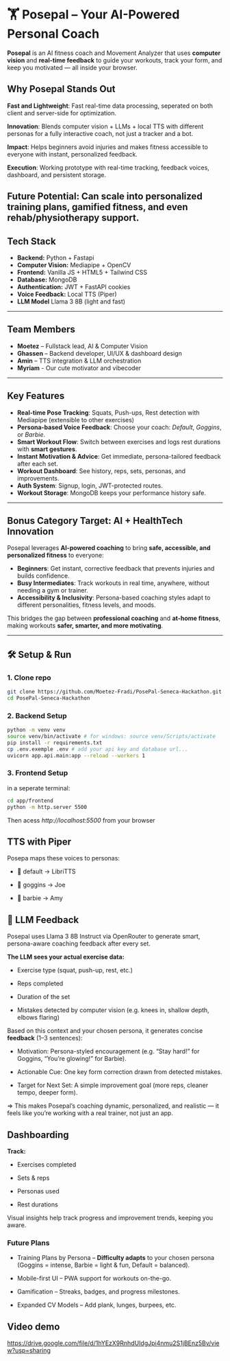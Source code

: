 # 🏋️ Posepal – Your AI-Powered Personal Coach  

**Posepal** is an AI fitness coach and Movement Analyzer that uses **computer vision** and **real-time feedback** to guide your workouts, track your form, and keep you motivated — all inside your browser.  

## Why Posepal Stands Out

**Fast and Lightweight**: Fast real-time data processing, seperated on both client and server-side for optimization.

**Innovation**: Blends computer vision + LLMs + local TTS with different personas for a fully interactive coach, not just a tracker and a bot.

**Impact**: Helps beginners avoid injuries and makes fitness accessible to everyone with instant, personalized feedback.

**Execution**: Working prototype with real-time tracking, feedback voices, dashboard, and persistent storage.

**Future Potential**: Can scale into personalized training plans, gamified fitness, and even rehab/physiotherapy support.
---

## Tech Stack
- **Backend:** Python + Fastapi
- **Computer Vision:** Mediapipe + OpenCV  
- **Frontend:** Vanilla JS + HTML5 + Tailwind CSS
- **Database:** MongoDB
- **Authentication:** JWT + FastAPI cookies  
- **Voice Feedback:** Local TTS (Piper)
- **LLM Model** Llama 3 8B (light and fast)

---

## Team Members
-  **Moetez** – Fullstack lead, AI & Computer Vision
-  **Ghassen** – Backend developer, UI/UX & dashboard design 
-  **Amin** – TTS integration & LLM orchestration
-  **Myriam** - Our cute motivator and vibecoder

---

## Key Features
-  **Real-time Pose Tracking**: Squats, Push-ups, Rest detection with Mediapipe (extensible to other exercises)  
-  **Persona-based Voice Feedback**: Choose your coach: *Default*, *Goggins*, or *Barbie*.  
-  **Smart Workout Flow**: Switch between exercises and logs rest durations with **smart gestures**.
-  **Instant Motivation & Advice**: Get immediate, persona-tailored feedback after each set.
-  **Workout Dashboard**: See history, reps, sets, personas, and improvements.
-  **Auth System**: Signup, login, JWT-protected routes.  
-  **Workout Storage**: MongoDB keeps your performance history safe.

---
## Bonus Category Target: AI + HealthTech Innovation  

Posepal leverages **AI-powered coaching** to bring **safe, accessible, and personalized fitness** to everyone:  

-  **Beginners**: Get instant, corrective feedback that prevents injuries and builds confidence.  
-  **Busy Intermediates**: Track workouts in real time, anywhere, without needing a gym or trainer.  
-  **Accessibility & Inclusivity**: Persona-based coaching styles adapt to different personalities, fitness levels, and moods.  

This bridges the gap between **professional coaching** and **at-home fitness**, making workouts **safer, smarter, and more motivating**.  


---

## 🛠️ Setup & Run  

### 1. Clone repo
```bash
git clone https://github.com/Moetez-Fradi/PosePal-Seneca-Hackathon.git
cd PosePal-Seneca-Hackathon
```

### 2. Backend Setup

```bash
python -m venv venv
source venv/bin/activate # for windows: source venv/Scripts/activate 
pip install -r requirements.txt
cp .env.exemple .env # add your api key and database url...
uvicorn app.api.main:app --reload --workers 1
```

### 3. Frontend Setup
in a seperate terminal:

```bash
cd app/frontend
python -m http.server 5500
```

Then acess *http://localhost:5500* from your browser

## TTS with Piper

Posepa maps these voices to personas:

- 🎤 default -> LibriTTS

- 💪 goggins -> Joe

- 💖 barbie -> Amy

## 🧠 LLM Feedback

Posepal uses Llama 3 8B Instruct via OpenRouter to generate smart, persona-aware coaching feedback after every set.

**The LLM sees your actual exercise data:**

- Exercise type (squat, push-up, rest, etc.)

- Reps completed

- Duration of the set

- Mistakes detected by computer vision (e.g. knees in, shallow depth, elbows flaring)

Based on this context and your chosen persona, it generates concise **feedback** (1–3 sentences):

- Motivation: Persona-styled encouragement (e.g. “Stay hard!” for Goggins, “You’re glowing!” for Barbie).

- Actionable Cue: One key form correction drawn from detected mistakes.

- Target for Next Set: A simple improvement goal (more reps, cleaner tempo, deeper form).

=> This makes Posepal’s coaching dynamic, personalized, and realistic — it feels like you’re working with a real trainer, not just an app.

## Dashboarding

**Track:**

- Exercises completed

- Sets & reps

- Personas used

- Rest durations

Visual insights help track progress and improvement trends, keeping you aware.

### Future Plans

- Training Plans by Persona – **Difficulty adapts** to your chosen persona (Goggins = intense, Barbie = light & fun, Default = balanced).

- Mobile-first UI – PWA support for workouts on-the-go.

- Gamification – Streaks, badges, and progress milestones.

- Expanded CV Models – Add plank, lunges, burpees, etc.




## Video demo

https://drive.google.com/file/d/1hYEzX9RnhdUIdgJpi4nmu2S1jBEnz5Bv/view?usp=sharing





